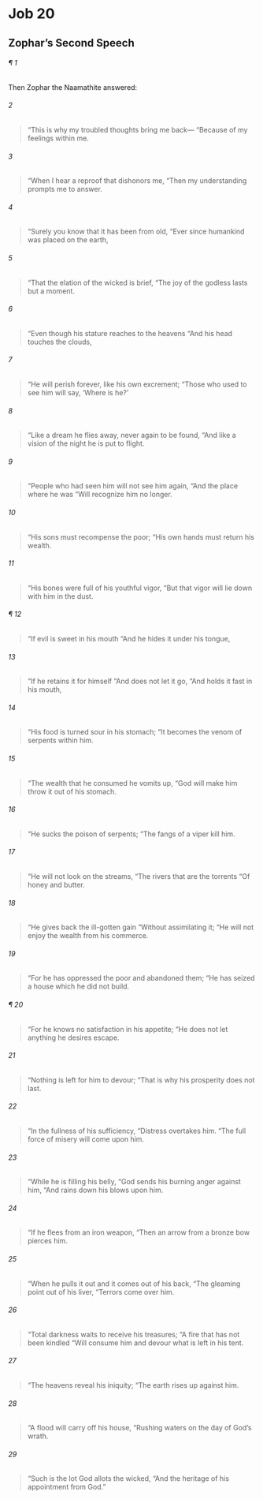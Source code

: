 # Job 20
## Zophar’s Second Speech
###### ¶ 1
Then Zophar the Naamathite answered:
###### 2
> “This is why my troubled thoughts bring me back—
> “Because of my feelings within me.
###### 3
> “When I hear a reproof that dishonors me,
> “Then my understanding prompts me to answer.
###### 4
> “Surely you know that it has been from old,
> “Ever since humankind was placed on the earth,
###### 5
> “That the elation of the wicked is brief,
> “The joy of the godless lasts but a moment.
###### 6
> “Even though his stature reaches to the heavens
> “And his head touches the clouds,
###### 7
> “He will perish forever, like his own excrement;
> “Those who used to see him will say, ‘Where is he?’
###### 8
> “Like a dream he flies away, never again to be found,
> “And like a vision of the night he is put to flight.
###### 9
> “People who had seen him will not see him again,
> “And the place where he was
> “Will recognize him no longer.
###### 10
> “His sons must recompense the poor;
> “His own hands must return his wealth.
###### 11
> “His bones were full of his youthful vigor,
> “But that vigor will lie down with him in the dust.
###### ¶ 12
> “If evil is sweet in his mouth
> “And he hides it under his tongue,
###### 13
> “If he retains it for himself
> “And does not let it go,
> “And holds it fast in his mouth,
###### 14
> “His food is turned sour in his stomach;
> “It becomes the venom of serpents within him.
###### 15
> “The wealth that he consumed he vomits up,
> “God will make him throw it out of his stomach.
###### 16
> “He sucks the poison of serpents;
> “The fangs of a viper kill him.
###### 17
> “He will not look on the streams,
> “The rivers that are the torrents
> “Of honey and butter.
###### 18
> “He gives back the ill-gotten gain
> “Without assimilating it;
> “He will not enjoy the wealth from his commerce.
###### 19
> “For he has oppressed the poor and abandoned them;
> “He has seized a house which he did not build.
###### ¶ 20
> “For he knows no satisfaction in his appetite;
> “He does not let anything he desires escape.
###### 21
> “Nothing is left for him to devour;
> “That is why his prosperity does not last.
###### 22
> “In the fullness of his sufficiency,
> “Distress overtakes him.
> “The full force of misery will come upon him.
###### 23
> “While he is filling his belly,
> “God sends his burning anger against him,
> “And rains down his blows upon him.
###### 24
> “If he flees from an iron weapon,
> “Then an arrow from a bronze bow pierces him.
###### 25
> “When he pulls it out and it comes out of his back,
> “The gleaming point out of his liver,
> “Terrors come over him.
###### 26
> “Total darkness waits to receive his treasures;
> “A fire that has not been kindled
> “Will consume him and devour what is left in his tent.
###### 27
> “The heavens reveal his iniquity;
> “The earth rises up against him.
###### 28
> “A flood will carry off his house,
> “Rushing waters on the day of God’s wrath.
###### 29
> “Such is the lot God allots the wicked,
> “And the heritage of his appointment from God.”
